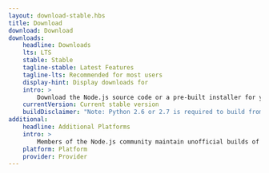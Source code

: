 ```yaml
---
layout: download-stable.hbs
title: Download
download: Download
downloads:
    headline: Downloads
    lts: LTS
    stable: Stable
    tagline-stable: Latest Features
    tagline-lts: Recommended for most users
    display-hint: Display downloads for
    intro: >
        Download the Node.js source code or a pre-built installer for your platform, and start developing today.
    currentVersion: Current stable version
    buildDisclaimer: "Note: Python 2.6 or 2.7 is required to build from source tarballs."
additional:
    headline: Additional Platforms
    intro: >
        Members of the Node.js community maintain unofficial builds of Node.js for additional platforms. Note that such builds are not supported by the Node.js core team and may not yet be at the same build level as current Node.js release.
    platform: Platform
    provider: Provider
---
```

